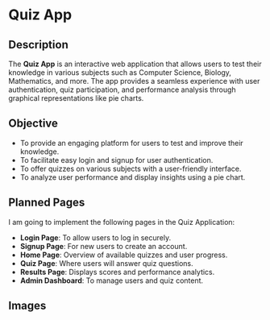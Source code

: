 # Quiz App

## Description
The **Quiz App** is an interactive web application that allows users to test their knowledge in various subjects such as Computer Science, Biology, Mathematics, and more. The app provides a seamless experience with user authentication, quiz participation, and performance analysis through graphical representations like pie charts.

## Objective
- To provide an engaging platform for users to test and improve their knowledge.
- To facilitate easy login and signup for user authentication.
- To offer quizzes on various subjects with a user-friendly interface.
- To analyze user performance and display insights using a pie chart.

## Planned Pages
I am going to implement the following pages in the Quiz Application:
- **Login Page**: To allow users to log in securely.
- **Signup Page**: For new users to create an account.
- **Home Page**: Overview of available quizzes and user progress.
- **Quiz Page**: Where users will answer quiz questions.
- **Results Page**: Displays scores and performance analytics.
- **Admin Dashboard**: To manage users and quiz content.

## Images



